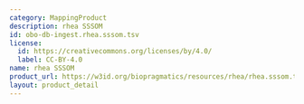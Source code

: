 ```yaml
---
category: MappingProduct
description: rhea SSSOM
id: obo-db-ingest.rhea.sssom.tsv
license:
  id: https://creativecommons.org/licenses/by/4.0/
  label: CC-BY-4.0
name: rhea SSSOM
product_url: https://w3id.org/biopragmatics/resources/rhea/rhea.sssom.tsv
layout: product_detail
---
```

